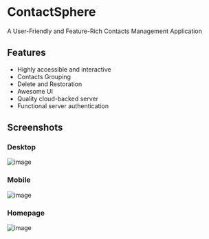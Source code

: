 # ContactSphere
A User-Friendly and Feature-Rich Contacts Management Application


## Features
- Highly accessible and interactive
- Contacts Grouping
- Delete and Restoration
- Awesome UI
- Quality cloud-backed server
- Functional server authentication 

## Screenshots
### Desktop
![image](https://github.com/nelsonleone/ContactSphere/assets/95982650/85d61ce8-d2c3-4383-aa52-c5889d1f6a2d)

### Mobile
![image](https://github.com/nelsonleone/ContactSphere/assets/95982650/31bfa8e6-c065-4466-93cc-e4c32ad4aff8)

### Homepage
![image](https://github.com/nelsonleone/ContactSphere/assets/95982650/6a7b4fad-b2d1-4d48-9ce9-db37105bbbb7)






